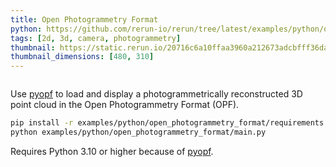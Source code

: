 ```yaml
---
title: Open Photogrammetry Format
python: https://github.com/rerun-io/rerun/tree/latest/examples/python/open_photogrammetry_format/main.py
tags: [2d, 3d, camera, photogrammetry]
thumbnail: https://static.rerun.io/20716c6a10ffaa3960a212673adcbfff36da682e_open_photogrammetry_format_480w.png
thumbnail_dimensions: [480, 310]
---
```


<picture>
  <source media="(max-width: 480px)" srcset="https://static.rerun.io/open_photogrammetry_format/603d5605f9670889bc8bce3365f16b831fce1eb1/480w.png">
  <source media="(max-width: 768px)" srcset="https://static.rerun.io/open_photogrammetry_format/603d5605f9670889bc8bce3365f16b831fce1eb1/768w.png">
  <source media="(max-width: 1024px)" srcset="https://static.rerun.io/open_photogrammetry_format/603d5605f9670889bc8bce3365f16b831fce1eb1/1024w.png">
  <source media="(max-width: 1200px)" srcset="https://static.rerun.io/open_photogrammetry_format/603d5605f9670889bc8bce3365f16b831fce1eb1/1200w.png">
  <img src="https://static.rerun.io/open_photogrammetry_format/603d5605f9670889bc8bce3365f16b831fce1eb1/full.png" alt="">
</picture>


Use [pyopf](https://github.com/Pix4D/pyopf) to load and display a photogrammetrically reconstructed 3D point cloud in the Open Photogrammetry Format (OPF).


```bash
pip install -r examples/python/open_photogrammetry_format/requirements.txt
python examples/python/open_photogrammetry_format/main.py
```

Requires Python 3.10 or higher because of [pyopf](https://pypi.org/project/pyopf/).
